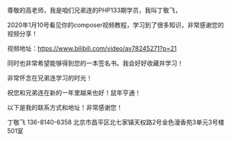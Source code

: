 尊敬的高老师，我是咱们兄弟连的PHP133期学员，我叫丁敬飞，

2020年1月10号看见你的composer视频教程，学习到了很多知识，非常感谢您的视频分享！

视频地址：https://www.bilibili.com/video/av78245271?p=21

同时也非常希望能够得到您的一本签名书。我会好好收藏并学习！

非常怀念在兄弟连学习的时光！

祝您和兄弟连在新的一年里越来也好！鼠年亨通！

以下是我的联系方式和地址！非常感谢您！

丁敬飞   136-8140-6358    北京市昌平区北七家镇天权路2号金色漫香苑3单元3号楼501室
